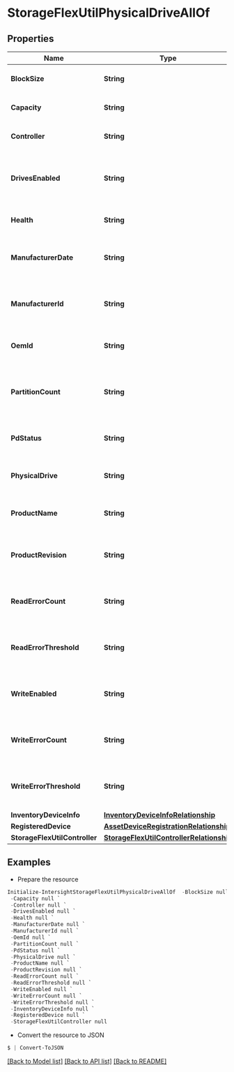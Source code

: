 # StorageFlexUtilPhysicalDriveAllOf
## Properties

Name | Type | Description | Notes
------------ | ------------- | ------------- | -------------
**BlockSize** | **String** | Block size of the FlexUtil Physical drive. | [optional] 
**Capacity** | **String** | Capacity of the FlexUtil Physical drive. | [optional] 
**Controller** | **String** | Type of the Physical Drive Controller. | [optional] 
**DrivesEnabled** | **String** | The number of drives enabled in the FlexUtil Physical Drive. | [optional] 
**Health** | **String** | Health of the FlexUtil Physical drive. | [optional] 
**ManufacturerDate** | **String** | Manufacturing date of the FlexUtil Physical Drive. | [optional] 
**ManufacturerId** | **String** | Manufacturer identity of the FlexUtil Physical Drive. | [optional] 
**OemId** | **String** | The OEM Identifier of the FlexUtil physical drive. | [optional] 
**PartitionCount** | **String** | The number of partitions present on the FlexUtil Physical Drive. | [optional] 
**PdStatus** | **String** | Status of the FlexUtil Physical Drive. | [optional] 
**PhysicalDrive** | **String** | The type of physical drive. Example - microSD. | [optional] 
**ProductName** | **String** | Product name of the FlexUtil Physical Drive. | [optional] 
**ProductRevision** | **String** | Product revision of the FlexUtil Physical Drive. | [optional] 
**ReadErrorCount** | **String** | Read error count of the FlexUtil Physical Drive. | [optional] 
**ReadErrorThreshold** | **String** | Read error threshold for FlexUtil Physical Drive. | [optional] 
**WriteEnabled** | **String** | Write access state of the FlexUtil Physical Drive. | [optional] 
**WriteErrorCount** | **String** | Write error count of the FlexUtil Physical Drive. | [optional] 
**WriteErrorThreshold** | **String** | Write error threshold for FlexUtil Physical Drive. | [optional] 
**InventoryDeviceInfo** | [**InventoryDeviceInfoRelationship**](InventoryDeviceInfoRelationship.md) |  | [optional] 
**RegisteredDevice** | [**AssetDeviceRegistrationRelationship**](AssetDeviceRegistrationRelationship.md) |  | [optional] 
**StorageFlexUtilController** | [**StorageFlexUtilControllerRelationship**](StorageFlexUtilControllerRelationship.md) |  | [optional] 

## Examples

- Prepare the resource
```powershell
Initialize-IntersightStorageFlexUtilPhysicalDriveAllOf  -BlockSize null `
 -Capacity null `
 -Controller null `
 -DrivesEnabled null `
 -Health null `
 -ManufacturerDate null `
 -ManufacturerId null `
 -OemId null `
 -PartitionCount null `
 -PdStatus null `
 -PhysicalDrive null `
 -ProductName null `
 -ProductRevision null `
 -ReadErrorCount null `
 -ReadErrorThreshold null `
 -WriteEnabled null `
 -WriteErrorCount null `
 -WriteErrorThreshold null `
 -InventoryDeviceInfo null `
 -RegisteredDevice null `
 -StorageFlexUtilController null
```

- Convert the resource to JSON
```powershell
$ | Convert-ToJSON
```

[[Back to Model list]](../README.md#documentation-for-models) [[Back to API list]](../README.md#documentation-for-api-endpoints) [[Back to README]](../README.md)

